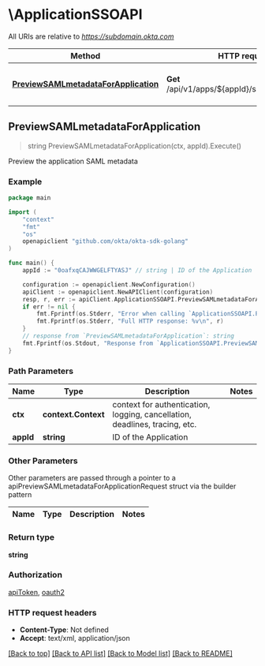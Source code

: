 # \ApplicationSSOAPI

All URIs are relative to *https://subdomain.okta.com*

Method | HTTP request | Description
------------- | ------------- | -------------
[**PreviewSAMLmetadataForApplication**](ApplicationSSOAPI.md#PreviewSAMLmetadataForApplication) | **Get** /api/v1/apps/${appId}/sso/saml/metadata | Preview the application SAML metadata



## PreviewSAMLmetadataForApplication

> string PreviewSAMLmetadataForApplication(ctx, appId).Execute()

Preview the application SAML metadata



### Example

```go
package main

import (
    "context"
    "fmt"
    "os"
    openapiclient "github.com/okta/okta-sdk-golang"
)

func main() {
    appId := "0oafxqCAJWWGELFTYASJ" // string | ID of the Application

    configuration := openapiclient.NewConfiguration()
    apiClient := openapiclient.NewAPIClient(configuration)
    resp, r, err := apiClient.ApplicationSSOAPI.PreviewSAMLmetadataForApplication(context.Background(), appId).Execute()
    if err != nil {
        fmt.Fprintf(os.Stderr, "Error when calling `ApplicationSSOAPI.PreviewSAMLmetadataForApplication``: %v\n", err)
        fmt.Fprintf(os.Stderr, "Full HTTP response: %v\n", r)
    }
    // response from `PreviewSAMLmetadataForApplication`: string
    fmt.Fprintf(os.Stdout, "Response from `ApplicationSSOAPI.PreviewSAMLmetadataForApplication`: %v\n", resp)
}
```

### Path Parameters


Name | Type | Description  | Notes
------------- | ------------- | ------------- | -------------
**ctx** | **context.Context** | context for authentication, logging, cancellation, deadlines, tracing, etc.
**appId** | **string** | ID of the Application | 

### Other Parameters

Other parameters are passed through a pointer to a apiPreviewSAMLmetadataForApplicationRequest struct via the builder pattern


Name | Type | Description  | Notes
------------- | ------------- | ------------- | -------------


### Return type

**string**

### Authorization

[apiToken](../README.md#apiToken), [oauth2](../README.md#oauth2)

### HTTP request headers

- **Content-Type**: Not defined
- **Accept**: text/xml, application/json

[[Back to top]](#) [[Back to API list]](../README.md#documentation-for-api-endpoints)
[[Back to Model list]](../README.md#documentation-for-models)
[[Back to README]](../README.md)

